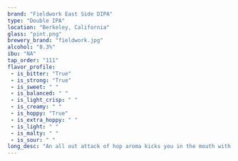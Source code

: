 ```yaml
---
brand: "Fieldwork East Side DIPA"
type: "Double IPA"
location: "Berkeley, California"
glass: "pint.png"
brewery_brand: "fieldwork.jpg"
alcohol: "8.3%"
ibu: "NA"
tap_order: "111"
flavor_profile:
 - is_bitter: "True"
 - is_strong: "True"
 - is_sweet: " "
 - is_balanced: " "
 - is_light_crisp: " "
 - is_creamy: " "
 - is_hoppy: "True"
 - is_extra_hoppy: " "
 - is_light: " "
 - is_malty: " "
 - is_sour: " "
long_desc: "An all out attack of hop aroma kicks you in the mouth with huge notes of orange peel, Pinot Grigio wine grape, and mango-guava."
---
```

